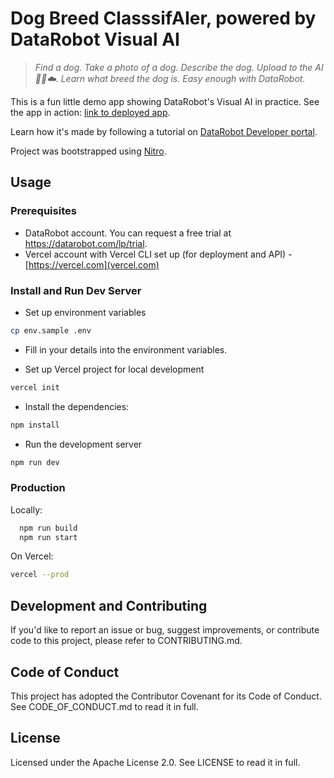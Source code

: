 # Dog Breed ClasssifAIer, powered by DataRobot Visual AI

> _Find a dog. Take a photo of a dog. Describe the dog. Upload to the AI 🤖🧠☁️. Learn what breed the dog is. Easy enough with DataRobot._

This is a fun little demo app showing DataRobot's Visual AI in practice.
See the app in action: [link to deployed app](https://dogsnap.vercel.app).

Learn how it's made by following a tutorial on [DataRobot Developer portal](https://api-docs.datarobot.com/docs/dog-breed-categorization).

Project was bootstrapped using [Nitro](https://github.com/williamluke4/Nitro).

## Usage

### Prerequisites

- DataRobot account. You can request a free trial at https://datarobot.com/lp/trial.
- Vercel account with Vercel CLI set up (for deployment and API) - [https://vercel.com](vercel.com)

### Install and Run Dev Server

- Set up environment variables

```bash
cp env.sample .env
```

- Fill in your details into the environment variables.

- Set up Vercel project for local development

```bash
vercel init
```

- Install the dependencies:

```bash
npm install
```

- Run the development server

```bash
npm run dev
```

### Production

Locally:

```bash
  npm run build
  npm run start
```

On Vercel:

```bash
vercel --prod
```

## Development and Contributing
If you'd like to report an issue or bug, suggest improvements, or contribute code to this project, please refer to CONTRIBUTING.md.

## Code of Conduct
This project has adopted the Contributor Covenant for its Code of Conduct. See CODE_OF_CONDUCT.md to read it in full.

## License
Licensed under the Apache License 2.0. See LICENSE to read it in full.